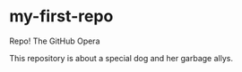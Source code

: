 # my-first-repo
Repo! The GitHub Opera

This repository is about a special dog and her garbage allys.
